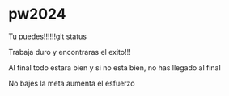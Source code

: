 # pw2024


Tu puedes!!!!!!git status

Trabaja duro y encontraras el exito!!!



Al final todo estara bien y si no esta bien, no has llegado al final


No bajes la meta aumenta el esfuerzo 